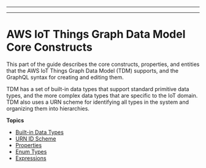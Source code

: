 --------

--------

# AWS IoT Things Graph Data Model Core Constructs<a name="iot-tg-models-tdm-core"></a>

This part of the guide describes the core constructs, properties, and entities that the AWS IoT Things Graph Data Model \(TDM\) supports, and the GraphQL syntax for creating and editing them\.

TDM has a set of built\-in data types that support standard primitive data types, and the more complex data types that are specific to the IoT domain\. TDM also uses a URN scheme for identifying all types in the system and organizing them into hierarchies\.

**Topics**
+ [Built\-in Data Types](iot-tg-models-tdm-datatypes.md)
+ [URN ID Scheme](iot-tg-models-tdm-urnscheme.md)
+ [Properties](iot-tg-models-tdm-propertytype.md)
+ [Enum Types](iot-tg-models-tdm-enum.md)
+ [Expressions](iot-tg-models-tdm-expressions.md)